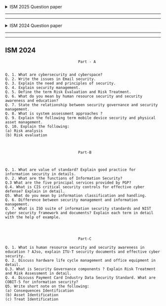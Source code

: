 <details>
  <summary>ISM 2025 Question paper</summary>

---
---

![image](https://github.com/user-attachments/assets/19e12afe-db91-42a0-a2a4-7c17e2c89282)
![image](https://github.com/user-attachments/assets/abaeea7b-d602-42fd-bbc7-83b881992bed)
![image](https://github.com/user-attachments/assets/3d00895e-4ff7-4a17-a8b0-31a0db34a8d8)
 


</details>

---
---





<details>
  <summary>ISM 2024 Question paper</summary>

---
---

![image](https://github.com/user-attachments/assets/692afede-38a8-4277-bf03-2d8d9010cdc8)
![image](https://github.com/user-attachments/assets/41b9031e-6440-4ad0-a262-6f33185b49cf)
![image](https://github.com/user-attachments/assets/2a498aa0-40c8-497e-bb88-c4c2c23ef8e2)


</details>

---
---


## ISM 2024
```
                                 Part - A


Q. 1. What are cybersecurity and cyberspace?
Q. 2. Write the issues in Email security.
Q. 3. Explain the need and principles of security.
Q. 4. Explain security management.
Q. 5. Define the term Risk Evaluation and Risk Treatment.
Q. 6. What do you mean by human resource security and security awareness and education?
Q. 7. State the relationship between security governance and security management.
Q. 8. What is system assessment approaches ?
Q. 9. Explain the following term mobile device security and physical asset management.
Q. 10. Explain the following:
(a) Risk analysis
(b) Risk evaluation



                                 Part-B



Q. 1. What are value of standard? Explain good practice for information security in details.
O. 2. What are the functions of Information Security?
Q.3 What are the five principal services provided by PGP?
Q.4. What is CIS critical security controls for effective cyber defense? Explain in detail.
Q5. What do you mean by information classification and handling.
Q. 6. Difference between security management and information management.
Q. 7. What is ISO suite of information security standards and NIST cyber security framework and documents? Explain each term in detail with the help of example.




                                 Part-C

Q. 1. What is human resource security and security awareness in education ? AJso, explain ITU-T security documents and effective cyber security.
Q. 2. Discuss hardware life cycle management and office equipment in detail.
Q.3. What is Security Governance components ? Explain Risk Treatment and Risk Assessment in detail.
Q. 4. Discuss Payment Card Industry Data Security Standard. What are COBIT-5 for information security?
Q5. Write short note on the following:
(a) Consequences Identification
(b) Asset Identification
(c) Treat Identification




```
